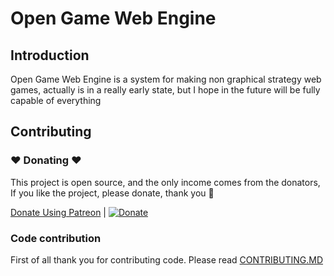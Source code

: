 Open Game Web Engine
======================

## Introduction

Open Game Web Engine is a system for making non graphical strategy web games, actually is in a really early state, but I hope in the future will be fully capable of everything

## Contributing 
### :heart: Donating :heart:

This project is open source, and the only income comes from the donators, If you like the project, please donate, thank you :wine_glass:

[Donate Using Patreon](https://www.patreon.com/bePatron?u=13416760) | [![Donate](https://img.shields.io/badge/Donate-PayPal-green.svg)](https://www.paypal.com/cgi-bin/webscr?cmd=_s-xclick&hosted_button_id=XYSG7NDRN5HM6&source=url)

### Code contribution
First of all thank you for contributing code. Please read [CONTRIBUTING.MD](CONTRIBUTING.md)
